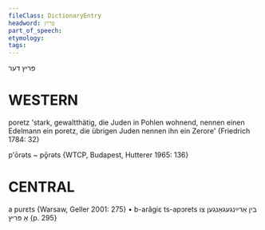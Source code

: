 ```yaml
---
fileClass: DictionaryEntry
headword: פּריץ
part_of_speech: 
etymology: 
tags: 
---
```

פּריץ
דער

WESTERN
========

poretz 'stark, gewaltthätig, die Juden in Pohlen wohnend, nennen einen Edelmann ein poretz, die übrigen Juden nennen ihn ein Zerore' {Friedrich 1784: 32}

p'ōrəts ~ pǭrəts {WTCP, Budapest, Hutterer 1965: 136}

CENTRAL
========

a purɛts {Warsaw, Geller 2001: 275}
	•	b-arãgiɛ ts-apɔrets בין אַרײַנגעגאַנגען צו אַ פּריץ {p. 295}